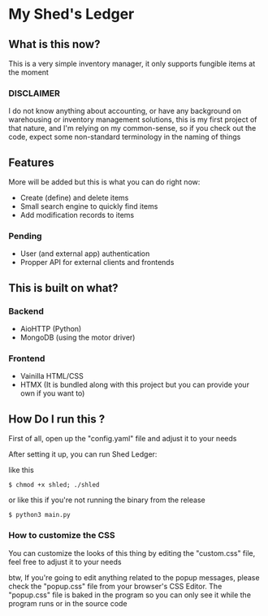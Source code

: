 # My Shed's Ledger

## What is this now?

This is a very simple inventory manager, it only supports fungible items at the moment

### DISCLAIMER

I do not know anything about accounting, or have any background on warehousing or inventory management solutions, this is my first project of that nature, and I'm relying on my common-sense, so if you check out the code, expect some non-standard terminology in the naming of things

## Features

More will be added but this is what you can do right now:

- Create (define) and delete items
- Small search engine to quickly find items
- Add modification records to items

### Pending

- User (and external app) authentication
- Propper API for external clients and frontends

## This is built on what?

### Backend

- AioHTTP (Python)
- MongoDB (using the motor driver)

### Frontend

- Vainilla HTML/CSS
- HTMX (It is bundled along with this project but you can provide your own if you want to)

## How Do I run this ?

First of all, open up the "config.yaml" file and adjust it to your needs

After setting it up, you can run Shed Ledger:

like this

```
$ chmod +x shled; ./shled
```
or like this if you're not running the binary from the release

```
$ python3 main.py
```

### How to customize the CSS

You can customize the looks of this thing by editing the "custom.css" file, feel free to adjust it to your needs

btw, If you're going to edit anything related to the popup messages, please check the "popup.css" file from your browser's CSS Editor. The "popup.css" file is baked in the program so you can only see it while the program runs or in the source code
